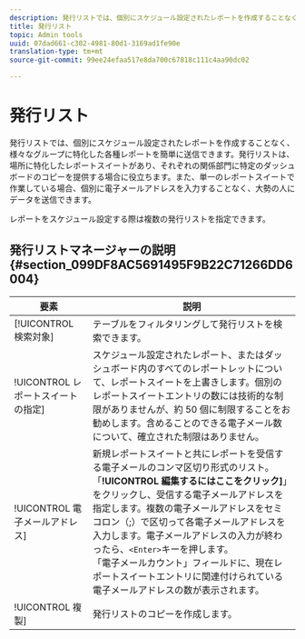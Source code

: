```yaml
---
description: 発行リストでは、個別にスケジュール設定されたレポートを作成することなく、様々なグループに特化した各種レポートを簡単に送信できます。発行リストは、場所に特化したレポートスイートがあり、それぞれの関係部門に特定のダッシュボードのコピーを提供する場合に役立ちます。また、単一のレポートスイートで作業している場合、個別に電子メールアドレスを入力することなく、大勢の人にデータを送信できます。
title: 発行リスト
topic: Admin tools
uuid: 07dad661-c302-4981-80d1-3169ad1fe90e
translation-type: tm+mt
source-git-commit: 99ee24efaa517e8da700c67818c111c4aa90dc02

---
```



# 発行リスト

発行リストでは、個別にスケジュール設定されたレポートを作成することなく、様々なグループに特化した各種レポートを簡単に送信できます。発行リストは、場所に特化したレポートスイートがあり、それぞれの関係部門に特定のダッシュボードのコピーを提供する場合に役立ちます。また、単一のレポートスイートで作業している場合、個別に電子メールアドレスを入力することなく、大勢の人にデータを送信できます。

レポートをスケジュール設定する際は複数の発行リストを指定できます。

## 発行リストマネージャーの説明 {#section_099DF8AC5691495F9B22C71266DD6004}

| 要素 | 説明 |
|--- |--- |
| [!UICONTROL 検索対象] | テーブルをフィルタリングして発行リストを検索できます。 |
| !UICONTROL レポートスイートの指定] | スケジュール設定されたレポート、またはダッシュボード内のすべてのレポートレットについて、レポートスイートを上書きします。個別のレポートスイートエントリの数には技術的な制限がありませんが、約 50 個に制限することをお勧めします。含めることのできる電子メール数について、確立された制限はありません。 |
| !UICONTROL 電子メールアドレス] | 新規レポートスイートと共にレポートを受信する電子メールのコンマ区切り形式のリスト。「**!UICONTROL 編集するにはここをクリック]**」をクリックし、受信する電子メールアドレスを指定します。複数の電子メールアドレスをセミコロン（;）で区切って各電子メールアドレスを入力します。電子メールアドレスの入力が終わったら、`<Enter>`キーを押します。<br>「電子メールカウント」フィールドに、現在レポートスイートエントリに関連付けられている電子メールアドレスの数が表示されます。 |
| !UICONTROL 複製] | 発行リストのコピーを作成します。 |
